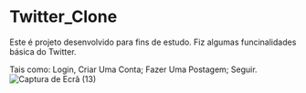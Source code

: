 # Twitter_Clone
Este é projeto desenvolvido para fins de estudo. Fiz algumas funcinalidades básica do Twitter.

Tais como: Login, Criar Uma Conta; Fazer Uma Postagem; Seguir.
![Captura de Ecrã (13)](https://user-images.githubusercontent.com/88463703/183389370-a5e6190d-4dc2-41da-9497-94c155d63a0e.png)

